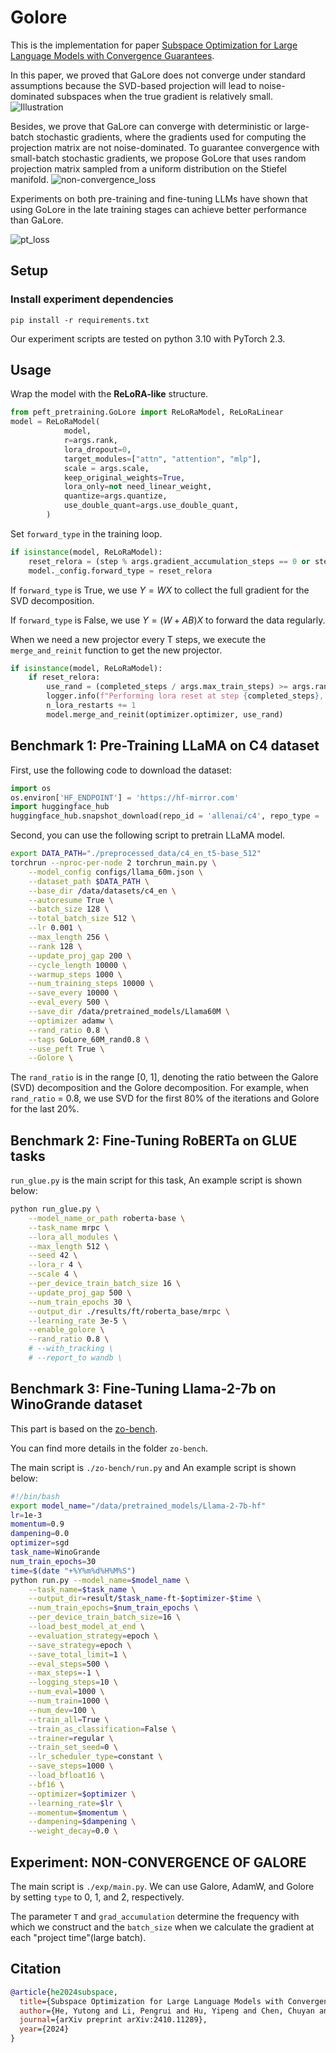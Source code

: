 # Golore

This is the implementation for paper [Subspace Optimization for Large Language Models with Convergence Guarantees](http://arxiv.org/abs/2410.11289).

<!-- In this paper, we unexpectedly discover that GaLore does not always converge to the optimal solution, and we substantiate this finding with an explicit counterexample. Contrary to expectations, our investigation reveals that GaLore does **not** converge to stationary solutions under standard assumptions. Furthermore, our results show that regardless of whether AdamW or MSGD is employed as the subspace optimizer, GaLore fails to converge to the desired solution. In contrast, both GoLore and large-batch GaLore, along with full-parameter training, achieve exact convergence, thereby validating our theoretical results.  -->
In this paper, we proved that GaLore does not converge under standard assumptions because the SVD-based projection will lead to noise-dominated subspaces when the true gradient is relatively small. 
![Illustration](imgs/Illustration.png)


<!-- And then, we introduce GoLore (Gradient random Low-rank projection), a novel variant of GaLore that provably converges in stochastic settings, even with standard batch sizes. -->
Besides, we prove that GaLore can converge with deterministic or large-batch stochastic gradients, where the gradients used for computing the projection matrix are not noise-dominated. To guarantee convergence with small-batch stochastic gradients, we propose GoLore that uses random projection matrix sampled from a uniform distribution on the Stiefel manifold.
![non-convergence_loss](imgs/non-convergence_loss.png)

Experiments on both pre-training and fine-tuning LLMs have shown that using GoLore in the late training stages can achieve better performance than GaLore.

![pt_loss](imgs/pt_loss.png)

## Setup

### Install experiment dependencies

```
pip install -r requirements.txt
```
Our experiment scripts are tested on python 3.10 with PyTorch 2.3.

## Usage

Wrap the model with the **ReLoRA-like** structure.
```python
from peft_pretraining.GoLore import ReLoRaModel, ReLoRaLinear
model = ReLoRaModel(
            model,
            r=args.rank,
            lora_dropout=0,
            target_modules=["attn", "attention", "mlp"],
            scale = args.scale,
            keep_original_weights=True,
            lora_only=not need_linear_weight,
            quantize=args.quantize,
            use_double_quant=args.use_double_quant,
        )
```
Set `forward_type` in the training loop.
```python
if isinstance(model, ReLoRaModel):
    reset_relora = (step % args.gradient_accumulation_steps == 0 or step == len(train_dataloader) - 1) and completed_steps % args.update_proj_gap == 0
    model._config.forward_type = reset_relora
```
If `forward_type` is True, we use $Y=WX$ to collect the full gradient for the SVD decomposition.

If `forward_type` is False, we use $Y=(W+AB)X$ to forward the data regularly.

When we need a new projector every T steps, we execute the `merge_and_reinit` function to get the new projector.

```python
if isinstance(model, ReLoRaModel):
    if reset_relora:
        use_rand = (completed_steps / args.max_train_steps) >= args.rand_ratio
        logger.info(f"Performing lora reset at step {completed_steps}, use {'rand' if use_rand else 'svd'}")
        n_lora_restarts += 1
        model.merge_and_reinit(optimizer.optimizer, use_rand)
```

## Benchmark 1: Pre-Training LLaMA on C4 dataset

First, use the following code to download the dataset:
```python
import os
os.environ['HF_ENDPOINT'] = 'https://hf-mirror.com'
import huggingface_hub
huggingface_hub.snapshot_download(repo_id = 'allenai/c4', repo_type = 'dataset', allow_patterns = 'en/c4-*', local_dir = '/data/datasets/c4_en')
```

Second, you can use the following script to pretrain LLaMA model.

```sh
export DATA_PATH="./preprocessed_data/c4_en_t5-base_512"
torchrun --nproc-per-node 2 torchrun_main.py \
    --model_config configs/llama_60m.json \
    --dataset_path $DATA_PATH \
    --base_dir /data/datasets/c4_en \
    --autoresume True \
    --batch_size 128 \
    --total_batch_size 512 \
    --lr 0.001 \
    --max_length 256 \
    --rank 128 \
    --update_proj_gap 200 \
    --cycle_length 10000 \
    --warmup_steps 1000 \
    --num_training_steps 10000 \
    --save_every 10000 \
    --eval_every 500 \
    --save_dir /data/pretrained_models/Llama60M \
    --optimizer adamw \
    --rand_ratio 0.8 \
    --tags GoLore_60M_rand0.8 \
    --use_peft True \
    --Golore \
```
The `rand_ratio` is in the range [0, 1], denoting the ratio between the Galore (SVD) decomposition and the Golore decomposition. For example, when `rand_ratio` = 0.8, we use SVD for the first 80% of the iterations and Golore for the last 20%.

## Benchmark 2: Fine-Tuning RoBERTa on GLUE tasks

`run_glue.py` is the main script for this task, An example script is shown below:

```sh
python run_glue.py \
    --model_name_or_path roberta-base \
    --task_name mrpc \
    --lora_all_modules \
    --max_length 512 \
    --seed 42 \
    --lora_r 4 \
    --scale 4 \
    --per_device_train_batch_size 16 \
    --update_proj_gap 500 \
    --num_train_epochs 30 \
    --output_dir ./results/ft/roberta_base/mrpc \
    --learning_rate 3e-5 \
    --enable_golore \
    --rand_ratio 0.8 \
    # --with_tracking \
    # --report_to wandb \
```

## Benchmark 3: Fine-Tuning Llama-2-7b on WinoGrande dataset

This part is based on the [zo-bench](https://github.com/ZO-Bench/ZO-LLM?tab=readme-ov-file).

You can find more details in the folder `zo-bench`.

The main script is `./zo-bench/run.py` and An example script is shown below:

```sh
#!/bin/bash
export model_name="/data/pretrained_models/Llama-2-7b-hf"
lr=1e-3
momentum=0.9
dampening=0.0
optimizer=sgd
task_name=WinoGrande
num_train_epochs=30
time=$(date "+%Y%m%d%H%M%S")
python run.py --model_name=$model_name \
    --task_name=$task_name \
    --output_dir=result/$task_name-ft-$optimizer-$time \
    --num_train_epochs=$num_train_epochs \
    --per_device_train_batch_size=16 \
    --load_best_model_at_end \
    --evaluation_strategy=epoch \
    --save_strategy=epoch \
    --save_total_limit=1 \
    --eval_steps=500 \
    --max_steps=-1 \
    --logging_steps=10 \
    --num_eval=1000 \
    --num_train=1000 \
    --num_dev=100 \
    --train_all=True \
    --train_as_classification=False \
    --trainer=regular \
    --train_set_seed=0 \
    --lr_scheduler_type=constant \
    --save_steps=1000 \
    --load_bfloat16 \
    --bf16 \
    --optimizer=$optimizer \
    --learning_rate=$lr \
    --momentum=$momentum \
    --dampening=$dampening \
    --weight_decay=0.0 \
```

## Experiment: NON-CONVERGENCE OF GALORE

The main script is `./exp/main.py`. We can use Galore, AdamW, and Golore by setting `type` to 0, 1, and 2, respectively.

The parameter `T` and `grad_accumulation` determine the frequency with which we construct and the `batch_size` when we calculate the gradient at each "project time"(large batch).



## Citation

```bibtex
@article{he2024subspace,
  title={Subspace Optimization for Large Language Models with Convergence Guarantees},
  author={He, Yutong and Li, Pengrui and Hu, Yipeng and Chen, Chuyan and Yuan, Kun},
  journal={arXiv preprint arXiv:2410.11289},
  year={2024}
}
```